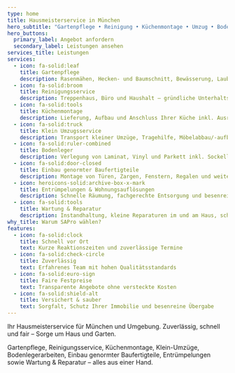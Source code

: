 ```yaml
---
type: home
title: Hausmeisterservice in München
hero_subtitle: "Gartenpflege • Reinigung • Küchenmontage • Umzug • Bodenleger • Reparatur"
hero_buttons:
  primary_label: Angebot anfordern
  secondary_label: Leistungen ansehen
services_title: Leistungen
services:
  - icon: fa-solid:leaf
    title: Gartenpflege
    description: Rasenmähen, Hecken- und Baumschnitt, Bewässerung, Laub- und Grünabfallentsorgung.
  - icon: fa-solid:broom
    title: Reinigungsservice
    description: Treppenhaus, Büro und Haushalt – gründliche Unterhalts-, Grund- und Fensterreinigung.
  - icon: fa-solid:tools
    title: Küchenmontage
    description: Lieferung, Aufbau und Anschluss Ihrer Küche inkl. Ausrichtung und Feineinstellung.
  - icon: fa-solid:truck
    title: Klein Umzugsservice
    description: Transport kleiner Umzüge, Tragehilfe, Möbelabbau/-aufbau und sichere Verpackung.
  - icon: fa-solid:ruler-combined
    title: Bodenleger
    description: Verlegung von Laminat, Vinyl und Parkett inkl. Sockelleisten und Untergrundvorbereitung.
  - icon: fa-solid:door-closed
    title: Einbau genormter Baufertigteile
    description: Montage von Türen, Zargen, Fenstern, Regalen und weiteren standardisierten Elementen.
  - icon: heroicons-solid:archive-box-x-mark
    title: Entrümpelungen & Wohnungsauflösungen
    description: Schnelle Räumung, fachgerechte Entsorgung und besenreine Übergabe von Objekten.
  - icon: fa-solid:tools
    title: Wartung & Reparatur
    description: Instandhaltung, kleine Reparaturen im und am Haus, schnelle Hilfe bei Defekten.
why_title: Warum SAPro wählen?
features:
  - icon: fa-solid:clock
    title: Schnell vor Ort
    text: Kurze Reaktionszeiten und zuverlässige Termine
  - icon: fa-solid:check-circle
    title: Zuverlässig
    text: Erfahrenes Team mit hohen Qualitätsstandards
  - icon: fa-solid:euro-sign
    title: Faire Festpreise
    text: Transparente Angebote ohne versteckte Kosten
  - icon: fa-solid:shield-alt
    title: Versichert & sauber
    text: Sorgfalt, Schutz Ihrer Immobilie und besenreine Übergabe
---
```


Ihr Hausmeisterservice für München und Umgebung. Zuverlässig, schnell und fair – Sorge um Haus und Garten.

Gartenpflege, Reinigungsservice, Küchenmontage, Klein-Umzüge, Bodenlegerarbeiten, Einbau genormter Baufertigteile, Entrümpelungen sowie Wartung & Reparatur – alles aus einer Hand.
